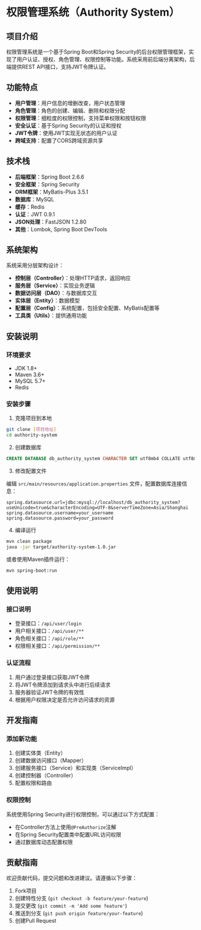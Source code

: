 # 权限管理系统（Authority System）

## 项目介绍

权限管理系统是一个基于Spring Boot和Spring Security的后台权限管理框架，实现了用户认证、授权、角色管理、权限控制等功能。系统采用前后端分离架构，后端提供REST API接口，支持JWT令牌认证。

## 功能特点

- **用户管理**：用户信息的增删改查，用户状态管理
- **角色管理**：角色的创建、编辑、删除和权限分配
- **权限管理**：细粒度的权限控制，支持菜单权限和按钮权限
- **安全认证**：基于Spring Security的认证和授权
- **JWT令牌**：使用JWT实现无状态的用户认证
- **跨域支持**：配置了CORS跨域资源共享

## 技术栈

- **后端框架**：Spring Boot 2.6.6
- **安全框架**：Spring Security
- **ORM框架**：MyBatis-Plus 3.5.1
- **数据库**：MySQL
- **缓存**：Redis
- **认证**：JWT 0.9.1
- **JSON处理**：FastJSON 1.2.80
- **其他**：Lombok, Spring Boot DevTools

## 系统架构

系统采用分层架构设计：

- **控制层（Controller）**：处理HTTP请求，返回响应
- **服务层（Service）**：实现业务逻辑
- **数据访问层（DAO）**：与数据库交互
- **实体层（Entity）**：数据模型
- **配置层（Config）**：系统配置，包括安全配置、MyBatis配置等
- **工具类（Utils）**：提供通用功能

## 安装说明

### 环境要求

- JDK 1.8+
- Maven 3.6+
- MySQL 5.7+
- Redis

### 安装步骤

1. 克隆项目到本地

```bash
git clone [项目地址]
cd authority-system
```

2. 创建数据库

```sql
CREATE DATABASE db_authority_system CHARACTER SET utf8mb4 COLLATE utf8mb4_general_ci;
```

3. 修改配置文件

编辑 `src/main/resources/application.properties` 文件，配置数据库连接信息：

```properties
spring.datasource.url=jdbc:mysql://localhost/db_authority_system?useUnicode=true&characterEncoding=UTF-8&serverTimeZone=Asia/Shanghai
spring.datasource.username=your_username
spring.datasource.password=your_password
```

4. 编译运行

```bash
mvn clean package
java -jar target/authority-system-1.0.jar
```

或者使用Maven插件运行：

```bash
mvn spring-boot:run
```

## 使用说明

### 接口说明

- 登录接口：`/api/user/login`
- 用户相关接口：`/api/user/**`
- 角色相关接口：`/api/role/**`
- 权限相关接口：`/api/permission/**`

### 认证流程

1. 用户通过登录接口获取JWT令牌
2. 将JWT令牌添加到请求头中进行后续请求
3. 服务器验证JWT令牌的有效性
4. 根据用户权限决定是否允许访问请求的资源

## 开发指南

### 添加新功能

1. 创建实体类（Entity）
2. 创建数据访问接口（Mapper）
3. 创建服务接口（Service）和实现类（ServiceImpl）
4. 创建控制器（Controller）
5. 配置权限和路由

### 权限控制

系统使用Spring Security进行权限控制，可以通过以下方式配置：

- 在Controller方法上使用`@PreAuthorize`注解
- 在Spring Security配置类中配置URL访问权限
- 通过数据库动态配置权限

## 贡献指南

欢迎贡献代码，提交问题和改进建议。请遵循以下步骤：

1. Fork项目
2. 创建特性分支 (`git checkout -b feature/your-feature`)
3. 提交更改 (`git commit -m 'Add some feature'`)
4. 推送到分支 (`git push origin feature/your-feature`)
5. 创建Pull Request
